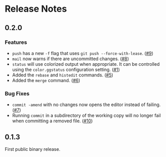 # Release Notes

## 0.2.0

### Features

-   `push` has a new `-f` flag that uses `git push --force-with-lease`.
    ([#9](https://github.com/zombiezen/gg/issues/9))
-   `mail` now warns if there are uncommitted changes.
    ([#8](https://github.com/zombiezen/gg/issues/8))
-   `status` will use colorized output when appropriate. It can be controlled
    using the `color.ggstatus` configuration setting.
    ([#1](https://github.com/zombiezen/gg/issues/1))
-   Added the `rebase` and `histedit` commands.
    ([#5](https://github.com/zombiezen/gg/issues/5))
-   Added the `merge` command.
    ([#6](https://github.com/zombiezen/gg/issues/6))

### Bug Fixes

-   `commit -amend` with no changes now opens the editor instead of failing.
    ([#7](https://github.com/zombiezen/gg/issues/7))
-   Running `commit` in a subdirectory of the working copy will no longer fail
    when committing a removed file. ([#10](https://github.com/zombiezen/gg/issues/10))

## 0.1.3

First public binary release.
